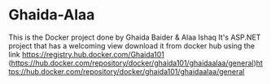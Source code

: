 # Ghaida-Alaa
This is the Docker project done by Ghaida Baider & Alaa Ishaq 
It's ASP.NET project that has a welcoming view
download it from docker hub using the link
 https://registry.hub.docker.com/Ghaida101
 (https://hub.docker.com/repository/docker/ghaida101/ghaidaalaa/general)https://hub.docker.com/repository/docker/ghaida101/ghaidaalaa/general
